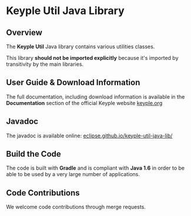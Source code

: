 # Keyple Util Java Library

## Overview

The **Keyple Util** Java library contains various utilities classes.

This library **should not be imported explicitly** because it's imported by transitivity by the main libraries.

## User Guide & Download Information

The full documentation, including download information is available in the **Documentation** section of the official Keyple website [keyple.org](https://keyple.org)

## Javadoc

The javadoc is available online: [eclipse.github.io/keyple-util-java-lib/](https://eclipse.github.io/keyple-util-java-lib/)

## Build the Code

The code is built with **Gradle** and is compliant with **Java 1.6** in order to be able to be used by a very large number of applications.

## Code Contributions

We welcome code contributions through merge requests.